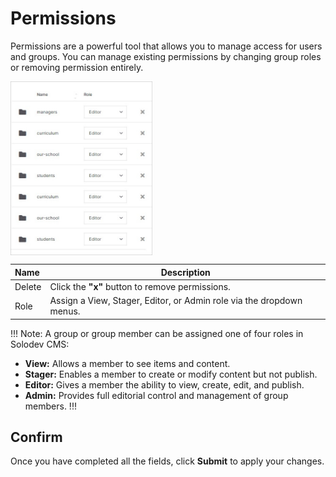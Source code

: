 # Permissions

Permissions are a powerful tool that allows you to manage access for users and groups. You can manage existing permissions by changing group roles or removing permission entirely.

<img src="../../../images/permissions4.jpg" alt="permissions4" style="width: 45%; display: block"></a>



**Name** | **Description** 
:--- | ---
Delete | Click the **"x"** button to remove permissions.
Role | Assign a View, Stager, Editor, or Admin role via the dropdown menus.

!!! Note:
A group or group member can be assigned one of four roles in Solodev CMS:

- **View:** Allows a member to see items and content. 
- **Stager:** Enables a member to create or modify content but not publish.
- **Editor:** Gives a member the ability to view, create, edit, and publish.
- **Admin:** Provides full editorial control and management of group members.
!!!


## Confirm

Once you have completed all the fields, click **Submit** to apply your changes.



